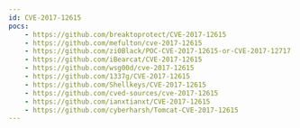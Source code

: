 ```yaml
---
id: CVE-2017-12615
pocs:
    - https://github.com/breaktoprotect/CVE-2017-12615
    - https://github.com/mefulton/cve-2017-12615
    - https://github.com/zi0Black/POC-CVE-2017-12615-or-CVE-2017-12717
    - https://github.com/iBearcat/CVE-2017-12615
    - https://github.com/wsg00d/cve-2017-12615
    - https://github.com/1337g/CVE-2017-12615
    - https://github.com/Shellkeys/CVE-2017-12615
    - https://github.com/cved-sources/cve-2017-12615
    - https://github.com/ianxtianxt/CVE-2017-12615
    - https://github.com/cyberharsh/Tomcat-CVE-2017-12615
---
```

